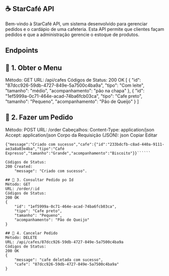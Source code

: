 ## ☕ StarCafé API
Bem-vindo à StarCafé API, um sistema desenvolvido para gerenciar pedidos e o cardápio de uma cafeteria. Esta API permite que clientes façam pedidos e que a administração gerencie o estoque de produtos.

## Endpoints
## 📝 1. Obter o Menu
Método: GET
URL: /api/cafes
Códigos de Status:
200 OK
[
    {
        "id": "87dcc926-59db-4727-849e-5a7500c4ba9a",
        "tipo": "Com leite",
        "tamanho": "médio",
        "acompanhamento": "pão na chapa"
    },
    {
        "id": "1ef5999a-0c71-464e-acad-74ba6fcb03ca",
        "tipo": "Cafe preto",
        "tamanho": "Pequeno",
        "acompanhamento": "Pão de Queijo"
    }
]

## 📝 2. Fazer um Pedido
Método: POST
URL: /order
Cabeçalhos:
Content-Type: application/json
Accept: application/json
Corpo da Requisição (JSON):
json
Copiar
Editar
``````
{"message":"Criado com sucesso","cafe":{"id":"233bdcfb-c8ad-440a-9111-ae3a8a03e4ba","tipo":"Café Expresso","tamanho":"Grande","acompanhamento":"Biscoito"}}``````

Códigos de Status:
200 Created: 
    "message": "Criado com sucesso".

## 📝 3. Consultar Pedido po Id
Método: GET
URL: /order/:id
Códigos de Status:
200 OK
{
    "id": "1ef5999a-0c71-464e-acad-74ba6fcb03ca",
    "tipo": "Cafe preto",
    "tamanho": "Pequeno",
    "acompanhamento": "Pão de Queijo"
}

## 📝 4. Cancelar Pedido
Método: DELETE
URL: /api/cafes/87dcc926-59db-4727-849e-5a7500c4ba9a
Códigos de Status:
200 OK
{
    "message": "cafe deletada com sucesso",
    "cafe": "87dcc926-59db-4727-849e-5a7500c4ba9a"
}



